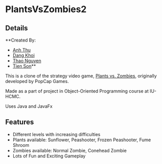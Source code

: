 # PlantsVsZombies2
## Details
**Created By:
- [Anh Thu](https://github.com/panadolextra91)
- [Dang Khoi](https://github.com/dangkhoi3107)
- [Thao Nguyen](https://github.com/StephanieHwang421)
- [Tien Son](https://github.com/Lynxions)**

This is a clone of the strategy video game, [Plants vs. Zombies](https://en.wikipedia.org/wiki/Plants_vs._Zombies), originally developed by PopCap Games.

Made as a part of project in Object-Oriented Programming course at IU-HCMC.

Uses Java and JavaFx

## Features
- Different levels with increasing difficulties
- Plants available: Sunflower, Peashooter, Frozen Peashooter, Fume Shroom
- Zombies available: Normal Zombie, Conehead Zombie
- Lots of Fun and Exciting Gameplay
